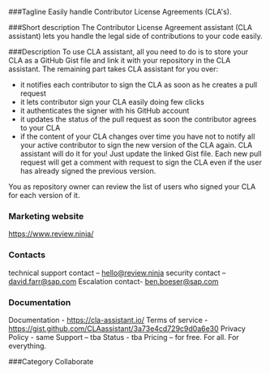 ###Tagline
Easily handle Contributor License Agreements (CLA's).

###Short description
The Contributor License Agreement assistant (CLA assistant) lets you handle the legal side of contributions to your code easily.

###Description
To use CLA assistant, all you need to do is to store your CLA as a GitHub Gist file and link it with your repository in the CLA assistant. The remaining part takes CLA assistant for you over:

- it notifies each contributor to sign the CLA as soon as he creates a pull request
- it lets contributor sign your CLA easily doing few clicks
- it authenticates the signer with his GitHub account
- it updates the status of the pull request as soon the contributor agrees to your CLA
- if the content of your CLA changes over time you have not to notify all your active contributor to sign the new version of the CLA again. CLA assistant will do it for you! Just update the linked Gist file. Each new pull request will get a comment with request to sign the CLA even if the user has already signed the previous version.

You as repository owner can review the list of users who signed your CLA for each version of it.

### Marketing website
https://www.review.ninja/

### Contacts
technical support contact – hello@review.ninja
security contact – david.farr@sap.com
Escalation contact- ben.boeser@sap.com

### Documentation
Documentation - https://cla-assistant.io/
Terms of service - https://gist.github.com/CLAassistant/3a73e4cd729c9d0a6e30
Privacy Policy - same
Support – tba
Status - tba
Pricing – for free. For all. For everything.


###Category
Collaborate
